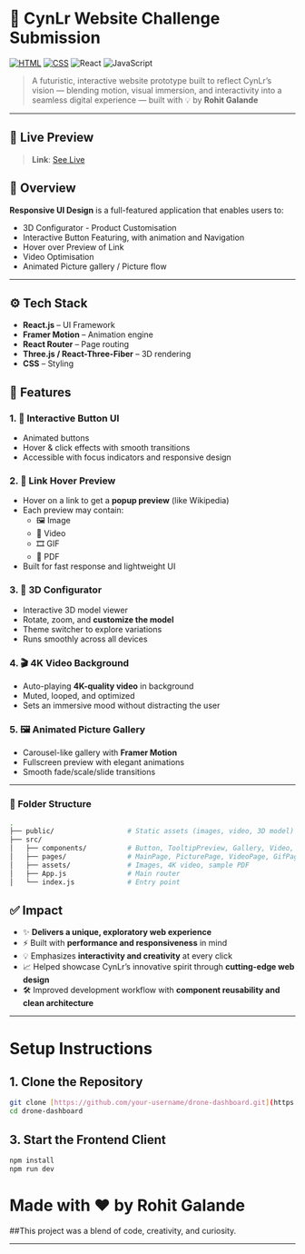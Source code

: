 # 🚀 CynLr Website Challenge Submission
[![HTML](https://img.shields.io/badge/HTML-5-orange)](https://developer.mozilla.org/en-US/docs/Web/HTML)
[![CSS](https://img.shields.io/badge/CSS-3-blue)](https://developer.mozilla.org/en-US/docs/Web/CSS)
![React](https://img.shields.io/badge/React-18.0.0-blue)
![JavaScript](https://img.shields.io/badge/JavaScript-ES6-yellow?logo=javascript&logoColor=white)


> A futuristic, interactive website prototype built to reflect CynLr’s vision — blending motion, visual immersion, and interactivity into a seamless digital experience — built with 💡 by **Rohit Galande**

---

## 📸 Live Preview

> **Link**: [See Live](https://ui-development-cynlr.netlify.app/)

## 🧠 Overview

**Responsive UI Design** is a full-featured application that enables users to:

- 3D Configurator - Product Customisation
- Interactive Button Featuring, with animation and Navigation
- Hover over Preview of Link
- Video Optimisation
- Animated Picture gallery / Picture flow

---

## ⚙️ Tech Stack

- **React.js** – UI Framework  
- **Framer Motion** – Animation engine 
- **React Router** – Page routing  
- **Three.js / React-Three-Fiber** – 3D rendering  
- **CSS** – Styling 


## 🎯 Features

### 1. 🔘 Interactive Button UI
- Animated buttons 
- Hover & click effects with smooth transitions
- Accessible with focus indicators and responsive design

### 2. 🔗 Link Hover Preview
- Hover on a link to get a **popup preview** (like Wikipedia)
- Each preview may contain:
  - 🖼 Image
  - 🎥 Video
  - 🎞 GIF
  - 📄 PDF
- Built for fast response and lightweight UI

### 3. 🧊 3D Configurator
- Interactive 3D model viewer
- Rotate, zoom, and **customize the model**
- Theme switcher to explore variations
- Runs smoothly across all devices

### 4. 🎬 4K Video Background
- Auto-playing **4K-quality video** in background
- Muted, looped, and optimized
- Sets an immersive mood without distracting the user

### 5. 🖼 Animated Picture Gallery
- Carousel-like gallery with **Framer Motion**
- Fullscreen preview with elegant animations
- Smooth fade/scale/slide transitions

---

### 📁 Folder Structure

```bash
.
├── public/                  # Static assets (images, video, 3D model)
├── src/
│   ├── components/          # Button, TooltipPreview, Gallery, Video, Configurator
│   ├── pages/               # MainPage, PicturePage, VideoPage, GifPage, PDFPage
│   ├── assets/              # Images, 4K video, sample PDF
│   ├── App.js               # Main router
│   └── index.js             # Entry point
```

## ✅ Impact

- ✨ **Delivers a unique, exploratory web experience**  
- ⚡ Built with **performance and responsiveness** in mind  
- 💡 Emphasizes **interactivity and creativity** at every click  
- 📈 Helped showcase CynLr’s innovative spirit through **cutting-edge web design**  
- 🛠 Improved development workflow with **component reusability and clean architecture**

---

# Setup Instructions

## 1. Clone the Repository

```bash
git clone [https://github.com/your-username/drone-dashboard.git](https://github.com/rohitgalande1032/UI-Development.git)
cd drone-dashboard
```

## 3. Start the Frontend Client
```bash
npm install
npm run dev
```

# Made with ❤️ by Rohit Galande
##This project was a blend of code, creativity, and curiosity. 

---
